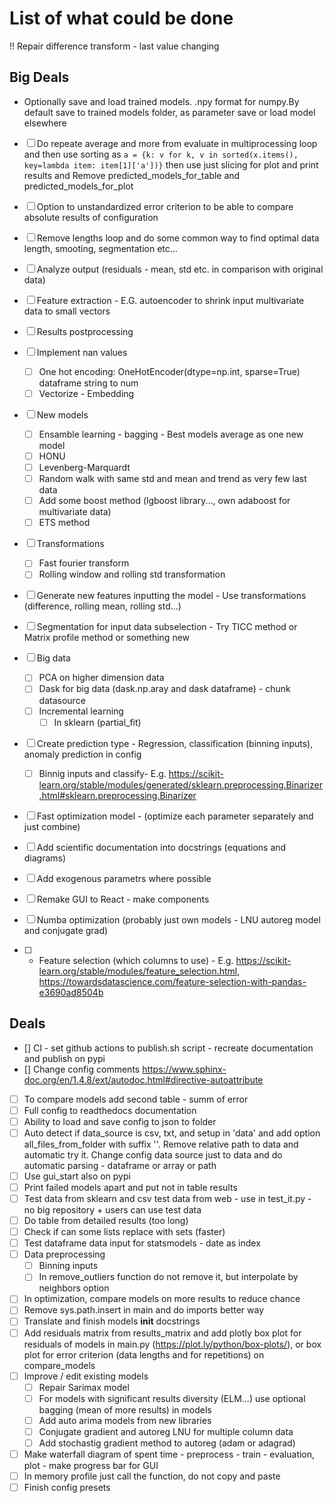 # List of what could be done

!! Repair difference transform - last value changing

## Big Deals

- Optionally save and load trained models. .npy format for numpy.By default save to trained models folder, as parameter save or load model elsewhere
- [ ] Do repeate average and more from evaluate in multiprocessing loop and then use sorting as `a = {k: v for k, v in sorted(x.items(), key=lambda item: item[1]['a'])}` then use just slicing for plot and print results and Remove predicted_models_for_table and predicted_models_for_plot

- [ ] Option to unstandardized error criterion to be able to compare absolute results of configuration

- [ ] Remove lengths loop and do some common way to find optimal data length, smooting, segmentation etc...
- [ ] Analyze output (residuals - mean, std etc. in comparison with original data)
- [ ] Feature extraction - E.G. autoencoder to shrink input multivariate data to small vectors
- [ ] Results postprocessing
- [ ] Implement nan values
    - [ ] One hot encoding: OneHotEncoder(dtype=np.int, sparse=True) dataframe string to num
    - [ ] Vectorize - Embedding
- [ ] New models
    - [ ] Ensamble learning - bagging - Best models average as one new model
    - [ ] HONU
    - [ ] Levenberg-Marquardt
    - [ ] Random walk with same std and mean and trend as very few last data
    - [ ] Add some boost method (lgboost library..., own adaboost for multivariate data)
    - [ ] ETS method
- [ ] Transformations
    - [ ] Fast fourier transform
    - [ ] Rolling window and rolling std transformation
- [ ] Generate new features inputting the model - Use transformations (difference, rolling mean, rolling std...)
- [ ] Segmentation for input data subselection - Try TICC method or Matrix profile method or something new
- [ ] Big data
    - [ ] PCA on higher dimension data
    - [ ] Dask for big data (dask.np.aray and dask dataframe) - chunk datasource
    - [ ] Incremental learning
        - [ ] In sklearn (partial_fit)
- [ ] Create prediction type - Regression, classification (binning inputs), anomaly prediction in config
    - [ ] Binnig inputs and classify- E.g. https://scikit-learn.org/stable/modules/generated/sklearn.preprocessing.Binarizer.html#sklearn.preprocessing.Binarizer
- [ ] Fast optimization model - (optimize each parameter separately and just combine)
- [ ] Add scientific documentation into docstrings (equations and diagrams)
- [ ] Add exogenous parametrs where possible
- [ ] Remake GUI to React - make components
- [ ] Numba optimization (probably just own models - LNU autoreg model and conjugate grad)
- [ ] - Feature selection (which columns to use) - E.g. https://scikit-learn.org/stable/modules/feature_selection.html, https://towardsdatascience.com/feature-selection-with-pandas-e3690ad8504b


## Deals

- [] CI - set github actions to publish.sh script - recreate documentation and publish on pypi
- [] Change  config comments https://www.sphinx-doc.org/en/1.4.8/ext/autodoc.html#directive-autoattribute
- [ ] To compare models add second table - summ of error
- [ ] Full config to readthedocs documentation
- [ ] Ability to load and save config to json to folder
- [ ] Auto detect if data_source is csv, txt, and setup in 'data' and add option all_files_from_folder with suffix ''. Remove relative path to data and automatic try it. Change config data source just to data and do automatic parsing - dataframe or array or path
- [ ] Use gui_start also on pypi
- [ ] Print failed models apart and put not in table results
- [ ] Test data from sklearn and csv test data from web - use in test_it.py - no big repository + users can use test data
- [ ] Do table from detailed results (too long)
- [ ] Check if can some lists replace with sets (faster)
- [ ] Test dataframe data input for statsmodels - date as index
- [ ] Data preprocessing
    - [ ] Binning inputs
    - [ ] In remove_outliers function do not remove it, but interpolate by neighbors option
- [ ] In optimization, compare models on more results to reduce chance
- [ ] Remove sys.path.insert in main and do imports better way
- [ ] Translate and finish models __init__ docstrings
- [ ] Add residuals matrix from results_matrix  and add plotly box plot for residuals of models in main.py (https://plot.ly/python/box-plots/), or box plot for error criterion (data lengths and for repetitions) on compare_models
- [ ] Improve / edit existing models
    - [ ] Repair Sarimax model
    - [ ] For models with significant results diversity (ELM...) use optional bagging (mean of more results) in models
    - [ ] Add auto arima models from new libraries
    - [ ] Conjugate gradient and autoreg LNU for multiple column data
    - [ ] Add stochastig gradient method to autoreg (adam or adagrad)
- [ ] Make waterfall diagram of spent time - preprocess - train - evaluation, plot - make progress bar for GUI
- [ ] In memory profile just call the function, do not copy and paste
- [ ] Finish config presets

